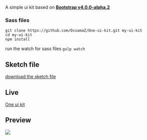 A simple ui kit based on [**Bootstrap v4.0.0-alpha.2**](http://v4-alpha.getbootstrap.com/getting-started/download/)

### Sass files

```
git clone https://github.com/OssamaZ/One-ui-kit.git my-ui-kit
cd my-ui-kit
npm install
```
run the watch for sass files `gulp watch` 

## Sketch file
[download the sketch file](https://github.com/OssamaZ/One-ui-kit/blob/master/One-uikit.sketch?raw=true)

## Live
[One ui kit](http://ossamaz.github.io/One-ui-kit/)

## Preview
![](http://i.imgur.com/l7rFoO7.png)